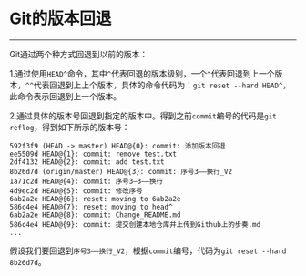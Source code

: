 # Git的版本回退
----
Git通过两个种方式回退到以前的版本：

1.通过使用`HEAD^`命令，其中`^`代表回退的版本级别，一个`^`代表回退到上一个版本，`^^`代表回退到上上个版本，具体的命令代码为：`git reset --hard HEAD^`，此命令表示回退到上一个版本。

2.通过具体的版本号回退到指定的版本中。得到之前`commit`编号的代码是`git reflog`，得到如下所示的版本号：
```
592f3f9 (HEAD -> master) HEAD@{0}: commit: 添加版本回退
ee5509d HEAD@{1}: commit: remove test.txt
2df4132 HEAD@{2}: commit: add test.txt
8b26d7d (origin/master) HEAD@{3}: commit: 序号3——换行_V2
1a71c2d HEAD@{4}: commit: 序号3—3——换行
4d9ec2d HEAD@{5}: commit: 修改序号
6ab2a2e HEAD@{6}: reset: moving to 6ab2a2e
586c4e4 HEAD@{7}: reset: moving to head^
6ab2a2e HEAD@{8}: commit: Change_README.md
586c4e4 HEAD@{9}: commit: 提交创建本地仓库并上传到Github上的步奏.md
...
```
假设我们要回退到`序号3——换行_V2`，根据`commit`编号，代码为`git reset --hard 8b26d7d`。